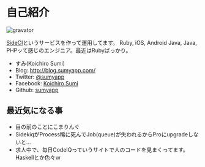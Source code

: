 # 自己紹介

![gravator](https://secure.gravatar.com/avatar/c534049dd900aec6fc6e692418abeabe.png)

[SideCI](https://www.sideci.com/)というサービスを作って運用してます。
Ruby, iOS, Android Java, Java, PHPッて感じのエンジニア。最近はRubyばっかり。

* すみ(Koichiro Sumi)
* Blog: http://blog.sumyapp.com/
* Twitter: [@sumyapp](https://twitter.com/sumyapp)
* Facebook: [Koichiro Sumi](https://www.facebook.com/sumyapp)
* Github: [sumyapp](https://github.com/sumyapp)

## 最近気になる事

- 目の前のことにこまりんぐ
- SidekiqがProcess稀に死んでJob(queue)が失われるからProにupgradeしないと...
- 求人中で、毎日CodeIQっていうサイトで人のコードを見まくってます。Haskellとか色々ｗ
